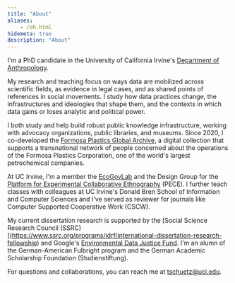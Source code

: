 ```yaml
---
title: "About"
aliases:
    - /oh.html
hidemeta: true
description: "About"
---
```


I'm a PhD candidate in the University of California Irvine's [Department of Anthropology](https://www.anthropology.uci.edu/).

My research and teaching focus on ways data are mobilized across scientific fields, as evidence in legal cases, and as shared points of references in social movements. I study how data practices change, the infrastructures and ideologies that shape them, and the contexts in which data gains or loses analytic and political power.

I both study and help build robust public knowledge infrastructure, working with advocacy organizations, public libraries, and museums. Since 2020, I co-developed the [Formosa Plastics Global Archive](https://disaster-sts-network.org/content/formosa-plastics-global-archive-%E5%8F%B0%E7%81%A3%E5%A1%91%E8%86%A0%E6%AA%94%E6%A1%88%E9%A4%A8/essay), a digital collection that supports a transnational network of people concerned about the operations of the Formosa Plastics Corporation, one of the world's largest petrochemical companies. 

At UC Irvine, I'm a member the [EcoGovLab](https://faculty.sites.uci.edu/fortunlab) and the Design Group for the [Platform for Experimental Collaborative Ethnography](www.worldpece.org) (PECE). I further teach classes with colleagues at UC Irvine's Donald Bren School of Information and Computer Sciences and I've served as reviewer for journals like Computer Supported Cooperative Work (CSCW).

My current dissertation research is supported by the [Social Science Research Council (SSRC)[(https://www.ssrc.org/programs/idrf/international-dissertation-research-fellowship) and Google's [Environmental Data Justice Fund](https://www.environmentaljusticedatafund.com/). I'm an alumn of the German-American Fulbright program and the German Academic Scholarship Foundation (Studienstiftung).

For questions and collaborations, you can reach me at [tschuetz@uci.edu](mailto:tschuetz.uci.edu).


